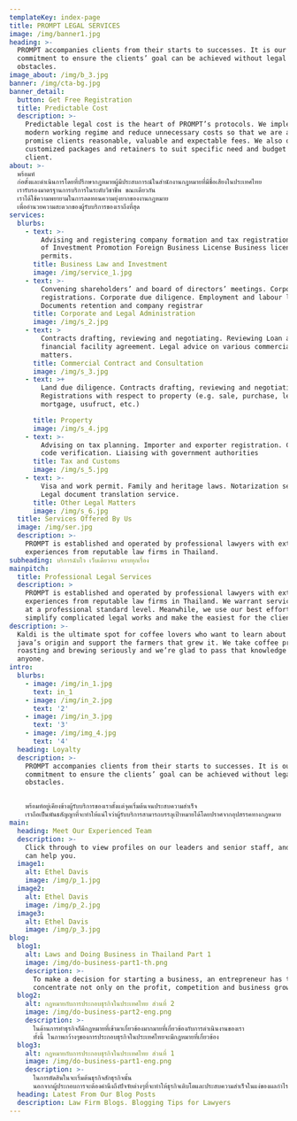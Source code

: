 ```yaml
---
templateKey: index-page
title: PROMPT LEGAL SERVICES
image: /img/banner1.jpg
heading: >-
  PROMPT accompanies clients from their starts to successes. It is our
  commitment to ensure the clients’ goal can be achieved without legal
  obstacles.
image_about: /img/b_3.jpg
banner: /img/cta-bg.jpg
banner_detail:
  button: Get Free Registration
  title: Predictable Cost
  description: >-
    Predictable legal cost is the heart of PROMPT’s protocols. We implement
    modern working regime and reduce unnecessary costs so that we are able to
    promise clients reasonable, valuable and expectable fees. We also offer
    customized packages and retainers to suit specific need and budget of each
    client.
about: >-
  พร้อมท์
  ก่อตั้งและดำเนินการโดยที่ปรึกษากฎหมายผู้มีประสบการณ์ในสำนักงานกฎหมายที่มีชื่อเสียงในประเทศไทย
  เรารับรองมาตรฐานการบริการในระดับวิชาชีพ ขณะเดียวกัน
  เราได้ใช้ความพยายามในการลดทอนความยุ่งยากของงานกฎหมาย
  เพื่ออำนวยความสะดวกของผู้รับบริการของเราถึงที่สุด
services:
  blurbs:
    - text: >-
        Advising and registering company formation and tax registrations. Board
        of Investment Promotion Foreign Business License Business licenses and
        permits.
      title: Business Law and Investment
      image: /img/service_1.jpg
    - text: >-
        Convening shareholders’ and board of directors’ meetings. Corporate
        registrations. Corporate due diligence. Employment and labour law.
        Documents retention and company registrar
      title: Corporate and Legal Administration
      image: /img/s_2.jpg
    - text: >
        Contracts drafting, reviewing and negotiating. Reviewing Loan and other
        financial facility agreement. Legal advice on various commercial
        matters.
      title: Commercial Contract and Consultation
      image: /img/s_3.jpg
    - text: >+
        Land due diligence. Contracts drafting, reviewing and negotiating.
        Registrations with respect to property (e.g. sale, purchase, lease,
        mortgage, usufruct, etc.)

      title: Property
      image: /img/s_4.jpg
    - text: >-
        Advising on tax planning. Importer and exporter registration. Customs HS
        code verification. Liaising with government authorities
      title: Tax and Customs
      image: /img/s_5.jpg
    - text: >-
        Visa and work permit. Family and heritage laws. Notarization services.
        Legal document translation service.
      title: Other Legal Matters
      image: /img/s_6.jpg
  title: Services Offered By Us
  image: /img/ser.jpg
  description: >-
    PROMPT is established and operated by professional lawyers with extensive
    experiences from reputable law firms in Thailand.
subheading: บริการฉับไว เว็บเดียวจบ ครบทุกเรื่อง
mainpitch:
  title: Professional Legal Services
  description: >
    PROMPT is established and operated by professional lawyers with extensive
    experiences from reputable law firms in Thailand. We warrant service quality
    at a professional standard level. Meanwhile, we use our best effort to
    simplify complicated legal works and make the easiest for the clients.
description: >-
  Kaldi is the ultimate spot for coffee lovers who want to learn about their
  java’s origin and support the farmers that grew it. We take coffee production,
  roasting and brewing seriously and we’re glad to pass that knowledge to
  anyone.
intro:
  blurbs:
    - image: /img/in_1.jpg
      text: in_1
    - image: /img/in_2.jpg
      text: '2'
    - image: /img/in_3.jpg
      text: '3'
    - image: /img/img_4.jpg
      text: '4'
  heading: Loyalty
  description: >-
    PROMPT accompanies clients from their starts to successes. It is our
    commitment to ensure the clients’ goal can be achieved without legal
    obstacles.


    พร้อมท์อยู่เคียงข้างผู้รับบริการของเราตั้งแต่จุดเริ่มต้นจนประสบความสำเร็จ
    เราถือเป็นพันธสัญญาที่จะทำให้แน่ใจว่าผู้รับบริการสามารถบรรลุเป้าหมายได้โดยปราศจากอุปสรรคทางกฎหมาย
main:
  heading: Meet Our Experienced Team
  description: >-
    Click through to view profiles on our leaders and senior staff, and how they
    can help you.
  image1:
    alt: Ethel Davis
    image: /img/p_1.jpg
  image2:
    alt: Ethel Davis
    image: /img/p_2.jpg
  image3:
    alt: Ethel Davis
    image: /img/p_3.jpg
blog:
  blog1:
    alt: Laws and Doing Business in Thailand Part 1
    image: /img/do-business-part1-th.png
    description: >-
      To make a decision for starting a business, an entrepreneur has to
      concentrate not only on the profit, competition and business growth
  blog2:
    alt: กฎหมายกับการประกอบธุรกิจในประเทศไทย ส่วนที่ 2
    image: /img/do-business-part2-eng.png
    description: >-
      ในด้านการทำธุรกิจก็มีกฎหมายที่เข้ามาเกี่ยวข้องมากมายที่เกี่ยวข้องกับการดำเนินงานของเรา
      ทั้งนี้ ในภาพกว้างๆของการประกอบธุรกิจในประเทศไทยจะมีกฎหมายที่เกี่ยวข้อง
  blog3:
    alt: กฎหมายกับการประกอบธุรกิจในประเทศไทย ส่วนที่ 1
    image: /img/do-business-part1-eng.png
    description: >-
      ในการตัดสินในจะเริ่มต้นธุรกิจสักธุรกิจนั้น
      นอกจากผู้ประกอบการจะต้องคำนึงถึงปัจจัยต่างๆที่จะทำให้ธุรกิจเติบโตและประสบความสำเร็จในแง่ของผลกำไรและมูลค่า
  heading: Latest From Our Blog Posts
  description: Law Firm Blogs. Blogging Tips for Lawyers
---
```


